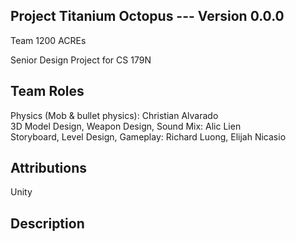 ## Project Titanium Octopus --- Version 0.0.0


Team 1200 ACREs <br />

Senior Design Project for CS 179N <br />


## Team Roles
Physics (Mob & bullet physics): Christian Alvarado <br />
3D Model Design, Weapon Design, Sound Mix: Alic Lien <br />
Storyboard, Level Design, Gameplay: Richard Luong, Elijah Nicasio <br />

## Attributions
Unity <br />

## Description
